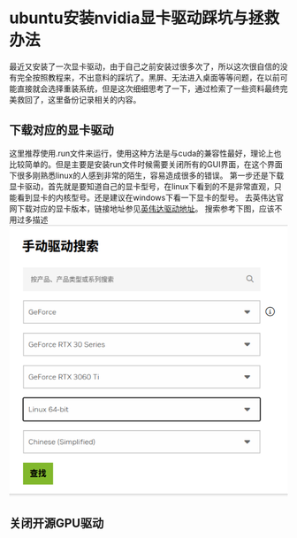 # ubuntu安装nvidia显卡驱动踩坑与拯救办法
最近又安装了一次显卡驱动，由于自己之前安装过很多次了，所以这次很自信的没有完全按照教程来，不出意料的踩坑了。黑屏、无法进入桌面等等问题，在以前可能直接就会选择重装系统，但是这次细细思考了一下，通过检索了一些资料最终完美救回了，这里备份记录相关的内容。
## 下载对应的显卡驱动
这里推荐使用.run文件来运行，使用这种方法是与cuda的兼容性最好，理论上也比较简单的。但是主要是安装run文件时候需要关闭所有的GUI界面，在这个界面下很多刚熟悉linux的人感到非常的陌生，容易造成很多的错误。
第一步还是下载显卡驱动，首先就是要知道自己的显卡型号，在linux下看到的不是非常直观，只能看到显卡的内核型号。还是建议在windows下看一下显卡的型号。
去英伟达官网下载对应的显卡版本，链接地址参见[英伟达驱动地址](https://www.nvidia.cn/drivers/lookup/)。
搜索参考下图，应该不用过多描述
![alt text](images/image.png)
## 关闭开源GPU驱动
